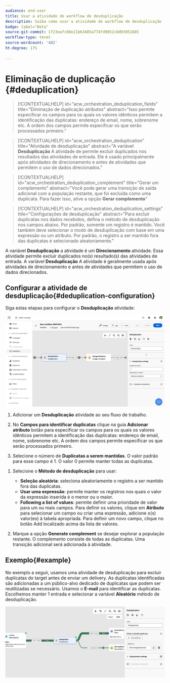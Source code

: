 ```yaml
---
audience: end-user
title: Usar a atividade de workflow de desduplicação
description: Saiba como usar a atividade de workflow de desduplicação
badge: label="Beta"
source-git-commit: 1f23eafc80e21b63485a774fd9052c8d03051685
workflow-type: tm+mt
source-wordcount: '482'
ht-degree: 17%

---
```



# Eliminação de duplicação {#deduplication}

>[!CONTEXTUALHELP]
>id="acw_orchestration_deduplication_fields"
>title="Eliminação de duplicação atributos"
>abstract="Isso permite especificar os campos para os quais os valores idênticos permitem a identificação das duplicatas: endereço de email, nome, sobrenome etc. A ordem dos campos permite especificar os que serão processados primeiro."

>[!CONTEXTUALHELP]
>id="acw_orchestration_deduplication"
>title="Atividade de desduplicação"
>abstract="A variável **Desduplicação** A atividade de permite excluir duplicados nos resultados das atividades de entrada. Ele é usado principalmente após atividades de direcionamento e antes de atividades que permitem o uso de dados direcionados."


>[!CONTEXTUALHELP]
>id="acw_orchestration_deduplication_complement"
>title="Gerar um complemento"
>abstract="Você pode gerar uma transição de saída adicional com a população restante, que foi excluída como uma duplicata. Para fazer isso, ative a opção **Gerar complemento**"

>[!CONTEXTUALHELP]
>id="acw_orchestration_deduplication_settings"
>title="Configurações de desduplicação"
>abstract="Para excluir duplicatas nos dados recebidos, defina o método de desduplicação nos campos abaixo. Por padrão, somente um registro é mantido. Você também deve selecionar o modo de desduplicação com base em uma expressão ou um atributo. Por padrão, o registro a ser mantido fora das duplicatas é selecionado aleatoriamente."

A variável **Desduplicação** a atividade é um **Direcionamento** atividade. Essa atividade permite excluir duplicados no(s) resultado(s) das atividades de entrada. A variável **Desduplicação** A atividade é geralmente usada após atividades de direcionamento e antes de atividades que permitem o uso de dados direcionados.

## Configurar a atividade de desduplicação{#deduplication-configuration}

Siga estas etapas para configurar o **Desduplicação** atividade:

![](../assets/workflow-deduplication.png)

1. Adicionar um **Desduplicação** atividade ao seu fluxo de trabalho.

1. No **Campos para identificar duplicatas** clique na guia **Adicionar atributo** botão para especificar os campos para os quais os valores idênticos permitem a identificação das duplicatas: endereço de email, nome, sobrenome etc. A ordem dos campos permite especificar os que serão processados primeiro.

1. Selecione o número de **Duplicatas a serem mantidas**. O valor padrão para esse campo é 1. O valor 0 permite manter todas as duplicatas.

<!--
    For example, if records A and B are considered duplicates of record Y, and a record C is considered as a duplicate of record Z:

    * If the value of the field is 1: only the Y and Z records are kept.
    * If the value of the field is 0: all the records are kept.
    * If the value of the field is 2: records C and Z are kept and two records from A, B, and Y are kept, by chance or depending on the deduplication method selected thereafter.

-->

1. Selecione o **Método de desduplicação** para usar:

   * **Seleção aleatória**: seleciona aleatoriamente o registro a ser mantido fora das duplicatas.
   * **Usar uma expressão**: permite manter os registros nos quais o valor da expressão inserida é o menor ou o maior.
   * **Following a list of values**: permite definir uma prioridade de valor para um ou mais campos. Para definir os valores, clique em **Atributo** para selecionar um campo ou criar uma expressão, adicione o(s) valor(es) à tabela apropriada. Para definir um novo campo, clique no botão Add localizado acima da lista de valores.

1. Marque a opção **Generate complement** se desejar explorar a população restante. O complemento consiste de todas as duplicatas. Uma transição adicional será adicionada à atividade.

## Exemplo{#example}

No exemplo a seguir, usamos uma atividade de desduplicação para excluir duplicatas do target antes de enviar um delivery. As duplicatas identificadas são adicionadas a um público-alvo dedicado de duplicatas que podem ser reutilizadas se necessário. Usamos o **E-mail** para identificar as duplicatas. Escolhemos manter 1 entrada e selecionar a variável **Aleatório** método de desduplicação.

![](../assets/workflow-deduplication-example.png)
